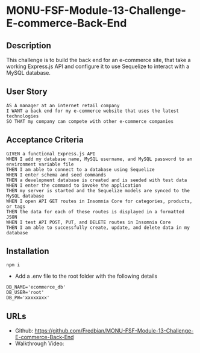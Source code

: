 # MONU-FSF-Module-13-Challenge-E-commerce-Back-End

## Description
This challenge is to build the back end for an e-commerce site, that take a working Express.js API and configure it to use Sequelize to interact with a MySQL database.

## User Story
```
AS A manager at an internet retail company
I WANT a back end for my e-commerce website that uses the latest technologies
SO THAT my company can compete with other e-commerce companies
```

## Acceptance Criteria
```
GIVEN a functional Express.js API
WHEN I add my database name, MySQL username, and MySQL password to an environment variable file
THEN I am able to connect to a database using Sequelize
WHEN I enter schema and seed commands
THEN a development database is created and is seeded with test data
WHEN I enter the command to invoke the application
THEN my server is started and the Sequelize models are synced to the MySQL database
WHEN I open API GET routes in Insomnia Core for categories, products, or tags
THEN the data for each of these routes is displayed in a formatted JSON
WHEN I test API POST, PUT, and DELETE routes in Insomnia Core
THEN I am able to successfully create, update, and delete data in my database
```

## Installation
```
npm i
```

* Add a .env file to the root folder with the following details
```
DB_NAME='ecommerce_db'
DB_USER='root'
DB_PW='xxxxxxxx'
```


## URLs
* Github: https://github.com/Fredbian/MONU-FSF-Module-13-Challenge-E-commerce-Back-End 
* Walkthrough Video: 


